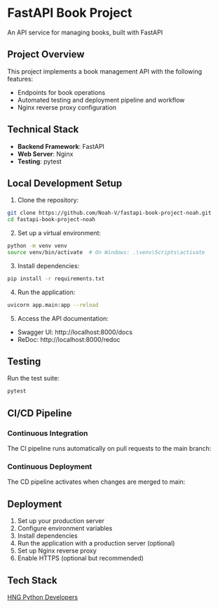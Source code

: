 # FastAPI Book Project

An API service for managing books, built with FastAPI

## Project Overview

This project implements a book management API with the following features:
- Endpoints for book operations
- Automated testing and deployment pipeline and workflow
- Nginx reverse proxy configuration


## Technical Stack

- **Backend Framework**: FastAPI
- **Web Server**: Nginx
- **Testing**: pytest


## Local Development Setup

1. Clone the repository:
```bash
git clone https://github.com/Noah-V/fastapi-book-project-noah.git
cd fastapi-book-project-noah
```

2. Set up a virtual environment:
```bash
python -m venv venv
source venv/bin/activate  # On Windows: .\venv\Scripts\activate
```

3. Install dependencies:
```bash
pip install -r requirements.txt
```

4. Run the application:
```bash
uvicorn app.main:app --reload
```

5. Access the API documentation:
- Swagger UI: http://localhost:8000/docs
- ReDoc: http://localhost:8000/redoc

## Testing

Run the test suite:
```bash
pytest
```

## CI/CD Pipeline

### Continuous Integration
The CI pipeline runs automatically on pull requests to the main branch:

### Continuous Deployment
The CD pipeline activates when changes are merged to main:


## Deployment

1. Set up your production server
2. Configure environment variables
3. Install dependencies
4. Run the application with a production server (optional)
5. Set up Nginx reverse proxy
6. Enable HTTPS (optional but recommended)

## Tech Stack
[HNG Python Developers](https://hng.tech/hire/python-developers)
